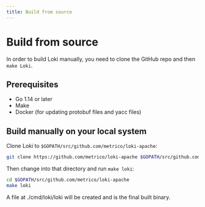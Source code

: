 ```yaml
---
title: Build from source
---
```

# Build from source

In order to build Loki manually, you need to clone the GitHub repo and then `make Loki`.

## Prerequisites

- Go 1.14 or later
- Make
- Docker (for updating protobuf files and yacc files)

## Build manually on your local system

Clone Loki to `$GOPATH/src/github.com/metrico/loki-apache`:

```bash
git clone https://github.com/metrico/loki-apache $GOPATH/src/github.com/metrico/loki-apache
```

Then change into that directory and run `make loki`:

```bash
cd $GOPATH/src/github.com/metrico/loki-apache
make loki
```

A file at ./cmd/loki/loki will be created and is the final built binary.
